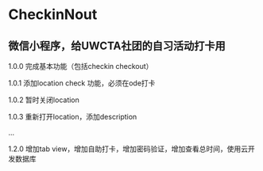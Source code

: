 # CheckinNout
## 微信小程序，给UWCTA社团的自习活动打卡用

1.0.0 完成基本功能（包括checkin checkout）

1.0.1 添加location check 功能，必须在ode打卡

1.0.2 暂时关闭location

1.0.3 重新打开location，添加description

...

1.2.0 增加tab view，增加自助打卡，增加密码验证，增加查看总时间，使用云开发数据库
